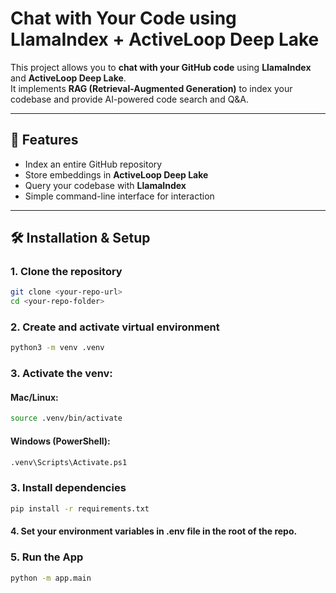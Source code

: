 # Chat with Your Code using LlamaIndex + ActiveLoop Deep Lake

This project allows you to **chat with your GitHub code** using **LlamaIndex** and **ActiveLoop Deep Lake**.  
It implements **RAG (Retrieval-Augmented Generation)** to index your codebase and provide AI-powered code search and Q&A.

---

## 🚀 Features
- Index an entire GitHub repository
- Store embeddings in **ActiveLoop Deep Lake**
- Query your codebase with **LlamaIndex**
- Simple command-line interface for interaction

---

## 🛠 Installation & Setup

### 1. **Clone the repository**
```bash
git clone <your-repo-url>
cd <your-repo-folder>
```

### 2. Create and activate virtual environment
```bash
python3 -m venv .venv
```

### 3. Activate the venv:
#### Mac/Linux:
```bash
source .venv/bin/activate
```
#### Windows (PowerShell):
```bash
.venv\Scripts\Activate.ps1
```

### 3. Install dependencies
```bash
pip install -r requirements.txt
```

#### 4. Set your environment variables in  .env file in the root of the repo.

### 5. Run the App
```bash
python -m app.main
```

